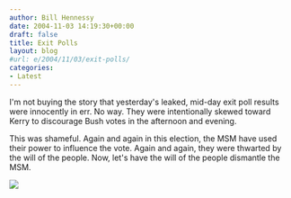 ```yaml
---
author: Bill Hennessy
date: 2004-11-03 14:19:30+00:00
draft: false
title: Exit Polls
layout: blog
#url: e/2004/11/03/exit-polls/
categories:
- Latest
---
```


I'm not buying the story that yesterday's leaked, mid-day exit poll results were innocently in err. No way. They were intentionally skewed toward Kerry to discourage Bush votes in the afternoon and evening. 




This was shameful. Again and again in this election, the MSM have used their power to influence the vote. Again and again, they were thwarted by the will of the people. Now, let's have the will of the people dismantle the MSM.

![](https://blog.billhennessy.com/aggbug.aspx?PostID=522)

